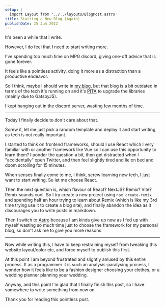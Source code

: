 ```yaml
---
setup: |
  import Layout from '../../layouts/BlogPost.astro'
title: Starting a New Blog (Again)
publishDate: 25 Jun 2022
---
```


It's been a while that I write.

However, I do feel that I need to start writing more.

I've spending too much time on MPG discord, giving one-off advice that is gone forever.

It feels like a pointless activity, doing it more as a distraction than a productive endeavor.

So I think, maybe I should write in [my blog](https://malcolmkee.com/blog/), but that blog is a bit outdated in terms of the tech it's running on and it's [PITA](https://en.wiktionary.org/wiki/pain_in_the_ass) to upgrade the libraries (mainly due to GatsbyJS).

I kept hanging out in the discord server, wasting few months of time.

---

Today I finally decide to don't care about that.

Screw it, let me just pick a random template and deploy it and start writing, as tech is not really important.

I started to think on frontend frameworks, should I use React which I very familiar with or another framework like Vue so I can use this opportunity to learn them? I ponder the question a bit, then get distracted when I "accidentally" open Twitter, and then feel slightly tired and lie on bed and doom scrolling for 15 minutes.

When senses finally come to me, I think, screw learning new tech, I just want to start writing. So let me choose React. 

Then the next question is, which flavour of React? NextJS? Remix? Vite? Remix sounds cool. So I try create a new project using `npx create-remix` and spending half an hour trying to learn about Remix (which is like my 3rd time trying use it to create a blog site), and finally abandon the idea as it discourages you to write posts in markdown.

Then I switch to [Astro](https://astro.build/) because I am kinda give up now as I fed up with myself wasting so much time just to choose the framework for my personal blog, so don't ask me to give you more reasons.

---

Now while writing this, I have to keep restraining myself from tweaking this website layout/color etc, and force myself to publish this first.

At this point I am beyond frustrated and slightly amused by this entire process. If as a programmer it is such an analysis-paralysing process, I wonder how it feels like to be a fashion designer choosing your clothes, or a wedding planner planning your wedding.

Anyway, and this point I'm glad that I finally finish this post, so I have somewhere to write something from now on.

Thank you for reading this pointless post.